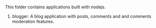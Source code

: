 This folder contains applications built with nodejs.

1. blogger: A blog application with posts, comments and and comments moderation features.